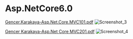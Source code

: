 # Asp.NetCore6.0

[Gencer.Karakaya-Asp.Net.Core.MVC101.pdf](https://github.com/gencerkrky/Asp.NetCore6.0--GelecegiYazanlar/files/10140735/Gencer.Karakaya-Asp.Net.Core.MVC101.pdf)
![Screenshot_3](https://user-images.githubusercontent.com/104096533/205719561-0a0d3c6f-0460-40f4-a735-97669b160312.png)

[Gencer Karakaya-Asp.Net Core MVC201.pdf](https://github.com/gencerkrky/Asp.NetCore6.0--GelecegiYazanlar/files/10157092/Gencer.Karakaya-Asp.Net.Core.MVC201.pdf)
![Screenshot_4](https://user-images.githubusercontent.com/104096533/205719726-c6ebde22-45ea-4d26-9f0a-dea73aeacdb3.png)


